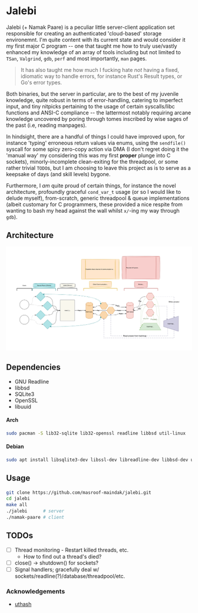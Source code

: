 # Jalebi

Jalebi (+ Namak Paare) is a peculiar little server-client application set responsible for creating an authenticated 'cloud-based' storage environemnt. I'm quite content with its current state and would consider it my first major C program -- one that taught me how to truly use/vastly enhanced my knowledge of an array of tools including but not limited to `TSan`, `Valgrind`, `gdb`, `perf` and most importantly, `man` pages.

> It has also taught me how much I fucking hate *not* having a fixed, idiomatic way to handle errors, for instance Rust's Result types, or Go's error types.

Both binaries, but the server in particular, are to the best of my juvenile knowledge, quite robust in terms of error-handling, catering to imperfect input, and tiny nitpicks pertaining to the usage of certain syscalls/libc functions and ANSI-C compliance -- the lattermost notably requiring arcane knowledge uncovered by poring through tomes inscribed by wise sages of the past (i.e, reading manpages).

In hindsight, there are a handful of things I could have improved upon, for instance 'typing' erroneous return values via enums, using the `sendfile()` syscall for some spicy zero-copy action via DMA (I don't regret doing it the 'manual way' my considering this was my first **proper** plunge into C sockets), minorly-incomplete clean-exiting for the threadpool, or some rather trivial `TODO`s, but I am choosing to leave this project as is to serve as a keepsake of days (and skill levels) bygone.

Furthermore, I _am_ quite proud of certain things, for instance the novel architecture, profoundly graceful `cond_var_t` usage (or so I would like to delude myself), from-scratch, generic threadpool & queue implementations (albeit customary for C programmers, these provided a nice respite from wanting to bash my head against the wall whilst `x/`-ing my way through `gdb`).

## Architecture

![architecture](.github/assets/Jalebi.drawio.svg)

## Dependencies

- GNU Readline
- libbsd
- SQLite3
- OpenSSL
- libuuid

#### Arch

```bash
sudo pacman -S lib32-sqlite lib32-openssl readline libbsd util-linux
```

#### Debian

```bash
sudo apt install libsqlite3-dev libssl-dev libreadline-dev libbsd-dev uuid-dev
```

## Usage

```bash
git clone https://github.com/masroof-maindak/jalebi.git
cd jalebi
make all
./jalebi      # server
./namak-paare # client
```

## TODOs

- [ ] Thread monitoring - Restart killed threads, etc.
    - How to find out a thread's died?
- [ ] close() -> shutdown() for sockets?
- [ ] Signal handlers; gracefully deal w/ sockets/readline(?)/database/threadpool/etc.

### Acknowledgements

- [uthash](https://github.com/troydhanson/uthash)

